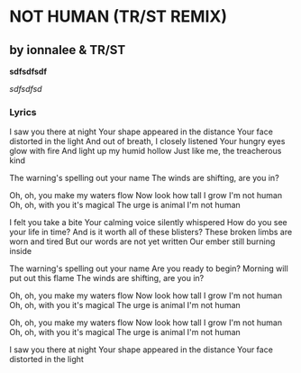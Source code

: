 # NOT HUMAN (TR/ST REMIX)

## by ionnalee & TR/ST

**sdfsdfsdf**

*sdfsdfsd*

### Lyrics

I saw you there at night
Your shape appeared in the distance
Your face distorted in the light
And out of breath, I closely listened
Your hungry eyes glow with fire
And light up my humid hollow
Just like me, the treacherous kind

The warning's spelling out your name
The winds are shifting, are you in?

Oh, oh, you make my waters flow
Now look how tall I grow
I'm not human
Oh, oh, with you it's magical
The urge is animal
I'm not human

I felt you take a bite
Your calming voice silently whispered
How do you see your life in time?
And is it worth all of these blisters?
These broken limbs are worn and tired
But our words are not yet written
Our ember still burning inside

The warning's spelling out your name
Are you ready to begin?
Morning will put out this flame
The winds are shifting, are you in?

Oh, oh, you make my waters flow
Now look how tall I grow
I'm not human
Oh, oh, with you it's magical
The urge is animal
I'm not human

Oh, oh, you make my waters flow
Now look how tall I grow
I'm not human
Oh, oh, with you it's magical
The urge is animal
I'm not human

I saw you there at night
Your shape appeared in the distance
Your face distorted in the light
